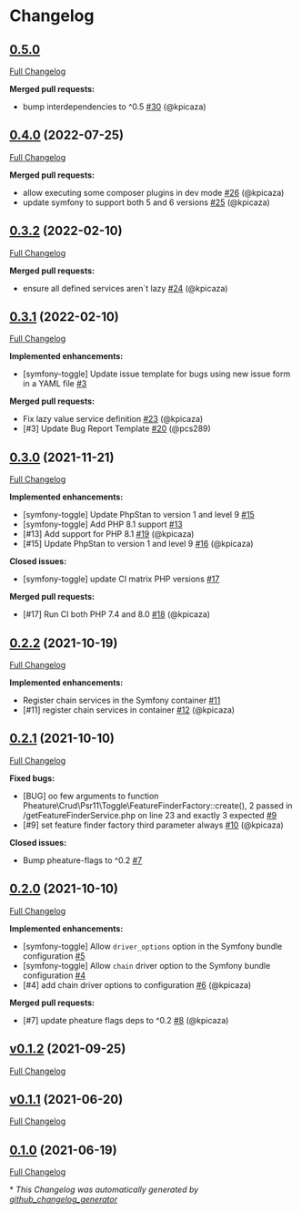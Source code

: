 # Changelog

## [0.5.0](https://github.com/pheature-flags/symfony-toggle/tree/0.5.0)

[Full Changelog](https://github.com/pheature-flags/symfony-toggle/compare/0.4.0...0.5.0)

**Merged pull requests:**

- bump interdependencies to ^0.5 [\#30](https://github.com/pheature-flags/symfony-toggle/pull/30) (@kpicaza)

## [0.4.0](https://github.com/pheature-flags/symfony-toggle/tree/0.4.0) (2022-07-25)

[Full Changelog](https://github.com/pheature-flags/symfony-toggle/compare/0.3.2...0.4.0)

**Merged pull requests:**

- allow executing some composer plugins in dev mode [\#26](https://github.com/pheature-flags/symfony-toggle/pull/26) (@kpicaza)
- update symfony to support both 5 and 6 versions [\#25](https://github.com/pheature-flags/symfony-toggle/pull/25) (@kpicaza)

## [0.3.2](https://github.com/pheature-flags/symfony-toggle/tree/0.3.2) (2022-02-10)

[Full Changelog](https://github.com/pheature-flags/symfony-toggle/compare/0.3.1...0.3.2)

**Merged pull requests:**

- ensure all defined services aren`t lazy [\#24](https://github.com/pheature-flags/symfony-toggle/pull/24) (@kpicaza)

## [0.3.1](https://github.com/pheature-flags/symfony-toggle/tree/0.3.1) (2022-02-10)

[Full Changelog](https://github.com/pheature-flags/symfony-toggle/compare/0.3.0...0.3.1)

**Implemented enhancements:**

- \[symfony-toggle\] Update issue template for bugs using new issue form in a YAML file [\#3](https://github.com/pheature-flags/symfony-toggle/issues/3)

**Merged pull requests:**

- Fix lazy value service definition [\#23](https://github.com/pheature-flags/symfony-toggle/pull/23) (@kpicaza)
- \[\#3\] Update Bug Report Template [\#20](https://github.com/pheature-flags/symfony-toggle/pull/20) (@pcs289)

## [0.3.0](https://github.com/pheature-flags/symfony-toggle/tree/0.3.0) (2021-11-21)

[Full Changelog](https://github.com/pheature-flags/symfony-toggle/compare/0.2.2...0.3.0)

**Implemented enhancements:**

- \[symfony-toggle\] Update PhpStan to version 1 and level 9 [\#15](https://github.com/pheature-flags/symfony-toggle/issues/15)
-  \[symfony-toggle\] Add PHP 8.1 support [\#13](https://github.com/pheature-flags/symfony-toggle/issues/13)
- \[\#13\] Add support for PHP 8.1 [\#19](https://github.com/pheature-flags/symfony-toggle/pull/19) (@kpicaza)
- \[\#15\] Update PhpStan to version 1 and level 9 [\#16](https://github.com/pheature-flags/symfony-toggle/pull/16) (@kpicaza)

**Closed issues:**

- \[symfony-toggle\] update CI matrix PHP versions [\#17](https://github.com/pheature-flags/symfony-toggle/issues/17)

**Merged pull requests:**

- \[\#17\] Run CI both PHP 7.4 and 8.0 [\#18](https://github.com/pheature-flags/symfony-toggle/pull/18) (@kpicaza)

## [0.2.2](https://github.com/pheature-flags/symfony-toggle/tree/0.2.2) (2021-10-19)

[Full Changelog](https://github.com/pheature-flags/symfony-toggle/compare/0.2.1...0.2.2)

**Implemented enhancements:**

- Register chain services in the Symfony container [\#11](https://github.com/pheature-flags/symfony-toggle/issues/11)
- \[\#11\] register chain services in container [\#12](https://github.com/pheature-flags/symfony-toggle/pull/12) (@kpicaza)

## [0.2.1](https://github.com/pheature-flags/symfony-toggle/tree/0.2.1) (2021-10-10)

[Full Changelog](https://github.com/pheature-flags/symfony-toggle/compare/0.2.0...0.2.1)

**Fixed bugs:**

- \[BUG\] oo few arguments to function Pheature\Crud\Psr11\Toggle\FeatureFinderFactory::create\(\), 2 passed in /getFeatureFinderService.php on line 23 and exactly 3 expected [\#9](https://github.com/pheature-flags/symfony-toggle/issues/9)
- \[\#9\] set feature finder factory third parameter always [\#10](https://github.com/pheature-flags/symfony-toggle/pull/10) (@kpicaza)

**Closed issues:**

- Bump pheature-flags to ^0.2 [\#7](https://github.com/pheature-flags/symfony-toggle/issues/7)

## [0.2.0](https://github.com/pheature-flags/symfony-toggle/tree/0.2.0) (2021-10-10)

[Full Changelog](https://github.com/pheature-flags/symfony-toggle/compare/v0.1.2...0.2.0)

**Implemented enhancements:**

- \[symfony-toggle\] Allow `driver_options` option in the Symfony bundle configuration [\#5](https://github.com/pheature-flags/symfony-toggle/issues/5)
- \[symfony-toggle\] Allow `chain` driver option to the Symfony bundle configuration [\#4](https://github.com/pheature-flags/symfony-toggle/issues/4)
- \[\#4\] add chain driver options to configuration [\#6](https://github.com/pheature-flags/symfony-toggle/pull/6) (@kpicaza)

**Merged pull requests:**

- \[\#7\] update pheature flags deps to ^0.2 [\#8](https://github.com/pheature-flags/symfony-toggle/pull/8) (@kpicaza)

## [v0.1.2](https://github.com/pheature-flags/symfony-toggle/tree/v0.1.2) (2021-09-25)

[Full Changelog](https://github.com/pheature-flags/symfony-toggle/compare/v0.1.1...v0.1.2)

## [v0.1.1](https://github.com/pheature-flags/symfony-toggle/tree/v0.1.1) (2021-06-20)

[Full Changelog](https://github.com/pheature-flags/symfony-toggle/compare/0.1.0...v0.1.1)

## [0.1.0](https://github.com/pheature-flags/symfony-toggle/tree/0.1.0) (2021-06-19)

[Full Changelog](https://github.com/pheature-flags/symfony-toggle/compare/e37430094803e2c9c010d44f3086553add03430e...0.1.0)



\* *This Changelog was automatically generated by [github_changelog_generator](https://github.com/github-changelog-generator/github-changelog-generator)*
